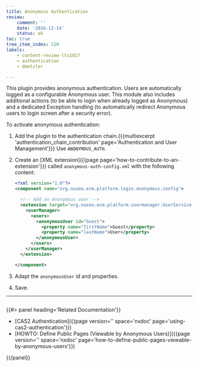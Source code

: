 ```yaml
---
title: Anonymous Authentication
review:
    comment: ''
    date: '2016-12-14'
    status: ok
toc: true
tree_item_index: 120
labels:
    - content-review-lts2017
    - authentication
    - dmetzler

---
```

This plugin provides anonymous authentication. Users are automatically logged as a configurable Anonymous user. This module also includes additional actions (to be able to login when already logged as Anonymous) and a dedicated Exception handling (to automatically redirect Anonymous users to login screen after a security error).

To activate anonymous authentication:

1. Add the plugin to the authentication chain.{{{multiexcerpt 'authentication_chain_contribution' page='Authentication and User Management'}}}
  Use `ANONYMOUS_AUTH`.
2. Create an [XML extension]({{page page='how-to-contribute-to-an-extension'}}) called `anonymous-auth-config.xml` with the following content:
    ```xml
    <?xml version="1.0"?>
    <component name="org.nuxeo.ecm.platform.login.anonymous.config">

      <!-- Add an Anonymous user -->
      <extension target="org.nuxeo.ecm.platform.usermanager.UserService" point="userManager">
        <userManager>
          <users>
            <anonymousUser id="Guest">
              <property name="firstName">Guest</property>
              <property name="lastName">User</property>
            </anonymousUser>
          </users>
        </userManager>
      </extension>

    </component>

    ```

3. Adapt the `anonymousUser` id and properties.
4. Save.

* * *

<div class="row" data-equalizer data-equalize-on="medium">
<div class="column medium-6">

{{#> panel heading='Related Documentation'}}

- [CAS2 Authentication]({{page version='' space='nxdoc' page='using-cas2-authentication'}})
- [HOWTO: Define Public Pages (Viewable by Anonymous Users)]({{page version='' space='nxdoc' page='how-to-define-public-pages-viewable-by-anonymous-users'}})

{{/panel}}
</div>
<div class="column medium-6">

&nbsp;

</div>
</div>

